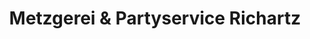 ---
title: "Metzgerei & Partyservice Richartz"
url: /duesseldorf/metzgerei-und-partyservice-richartz/
shop: Metzgerei
---